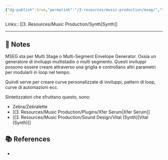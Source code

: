 ```yaml
---
{"dg-publish":true,"permalink":"/3-resources/music-production/mseg/","tags":["type/note"]}
---
```


Links:: [[3. Resources/Music Production/Synth\|Synth]]

---

## 📝 Notes

MSEG sta per Multi Stage o Multi-Segment Envelope Generator. Ossia un generatore di inviluppi multistadio o multi segmento. Questi inviluppi possono essere creare attraverso una griglia e controllano altri parametri per modularli in loop nel tempo. 

Quindi serve per creare curve personalizzate di inviluppi, pattern di loop, curve di automazioni ecc.

Sintetizzatori che sfruttano questo, sono:
- Zebra/Zebralette
- [[3. Resources/Music Production/Plugins/Xfer Serum\|Xfer Serum]]
- [[3. Resources/Music Production/Sound Design/Vital (Synth)\|Vital (Synth)]]


## 📚 References

- 

